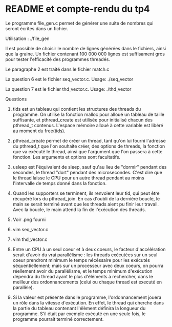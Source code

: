 # README et compte-rendu du tp4

Le programme file_gen.c permet de générer une suite de nombres qui seront
écrites dans un fichier.

Utilisation : ./file_gen <number of number> <seed>

Il est possible de choisir le nombre de lignes générées dans le fichiers,
ainsi que la graine.
Un fichier contenant 100 000 000 lignes est suffisament gros pour tester
l'efficacité des programmes threadés.

Le paragraphe 2 est traité dans le fichier match.c

La question 6 est le fichier seq_vector.c.
Usage: ./seq_vector <element being searched> <file with array>

La question 7 est le fichier thd_vector.c.
Usage: ./thd_vector <element being searched> <file with array> <nb of threads>

Questions
1. tids est un tableau qui contient les structures des threads du programme.
On utilise la fonction malloc pour alloué un tableau de taille suffisante, 
et pthread_create est utilisée pour initialisé chacun des pthread_t contenus.
L'espace mémoire alloué à cette variable est libéré au moment du free(tids).

2. pthread_create permet de créer un thread, tant qu'on lui fourni l'adresse
du pthread_t que l'on souhaite créer, des options de threads, la fonction
que va exécuté le thread, ainsi que l'argument que l'on passera à cette
fonction. Les arguments et options sont facultatifs.

3. usleep est l'équivalent de sleep, sauf qu'au lieu de "dormir" pendant des 
secondes, le thread "dort" pendant des  microsecondes. C'est dire que le
thread laisse le CPU pour un autre thread pendant au moins l'intervalle de
temps donné dans la fonction.

4. Quand les supporters se terminent, ils renvoient leur tid, qui peut être
récupéré lors du pthread_join.
En cas d'oubli de la dernière boucle, le main se serait terminé avant que les
threads aient pu finir leur travail. Avec la boucle, le main attend la fin de
l'exécution des threads.

5. Voir .png fourni

6. vim seq_vector.c

7. vim thd_vector.c

8. Entre un CPU à un seul coeur et à deux coeurs, le facteur d'accélération
serait d'avoir du vrai parallélisme : les threads exécutées sur un seul coeur 
prendront minimum le temps nécéssaire pour les exécutés séquentiellement;
mais sur un processeur avec deux coeurs, on pourra réellement avoir du 
parallélisme, et le temps minimum d'exécution dépendra du thread ayant le
plus d'éléments à rechercher, dans le meilleur des ordonnancements
(celui ou chaque thread est executé en parallèle).

9. Si la valeur est présente dans le programme, l'ordonnancement jouera un rôle
dans la vitesse d'exécution. En effet, le thread qui cherche dans la partie
du tableau contenant l'élèment définira la longueur du programme. S'il était
par exemple exécuté en une seule fois, le programme pourrait terminé 
correctement.
